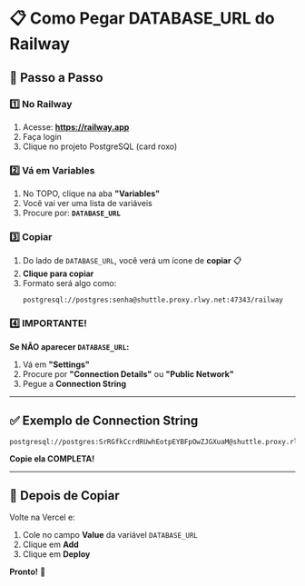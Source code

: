 # 📋 Como Pegar DATABASE_URL do Railway

## 🎯 Passo a Passo

### 1️⃣ No Railway

1. Acesse: **https://railway.app**
2. Faça login
3. Clique no projeto PostgreSQL (card roxo)

### 2️⃣ Vá em Variables

1. No TOPO, clique na aba **"Variables"**
2. Você vai ver uma lista de variáveis
3. Procure por: **`DATABASE_URL`**

### 3️⃣ Copiar

1. Do lado de `DATABASE_URL`, você verá um ícone de **copiar** 📋
2. **Clique para copiar**
3. Formato será algo como:
   ```
   postgresql://postgres:senha@shuttle.proxy.rlwy.net:47343/railway
   ```

### 4️⃣ IMPORTANTE!

**Se NÃO aparecer `DATABASE_URL`:**

1. Vá em **"Settings"**
2. Procure por **"Connection Details"** ou **"Public Network"**
3. Pegue a **Connection String**

---

## ✅ Exemplo de Connection String

```
postgresql://postgres:SrRGfkCcrdRUwhEotpEYBFpOwZJGXuaM@shuttle.proxy.rlwy.net:47343/railway
```

**Copie ela COMPLETA!**

---

## 🎯 Depois de Copiar

Volte na Vercel e:
1. Cole no campo **Value** da variável `DATABASE_URL`
2. Clique em **Add**
3. Clique em **Deploy**

**Pronto!** 🎉

